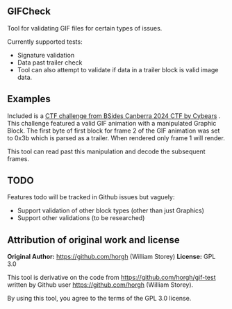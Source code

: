 ## GIFCheck

Tool for validating GIF files for certain types of issues. 

Currently supported tests:

- Signature validation
- Data past trailer check
 - Tool can also attempt to validate if data in a trailer block is valid image data.

 ## Examples

 Included is a
 [CTF challenge from BSides Canberra 2024 CTF by Cybears](https://gitlab.com/cybears/chals-2024/-/tree/main/misc/more-secrets)
 . This challenge  featured a valid GIF animation with a manipulated Graphic Block.
 The first byte of first block for frame 2 of the GIF animation was set to 0x3b
 which is parsed as a trailer. When rendered only frame 1 will render.

 This tool can read past this manipulation and decode the subsequent frames.

## TODO

Features todo will be tracked in Github issues but vaguely:

- Support validation of other block types (other than just Graphics)
- Support other validations (to be researched)

## Attribution of original work and license

**Original Author:** https://github.com/horgh (William Storey)
**License:** GPL 3.0

This tool is derivative on the code from https://github.com/horgh/gif-test 
written by Github user https://github.com/horgh (William Storey). 

By using this tool, you agree to the terms of the GPL 3.0 license.